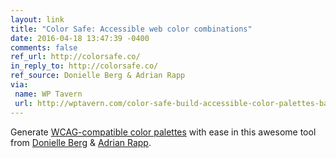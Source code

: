 ```yaml
---
layout: link
title: "Color Safe: Accessible web color combinations"
date: 2016-04-18 13:47:39 -0400
comments: false
ref_url: http://colorsafe.co/
in_reply_to: http://colorsafe.co/
ref_source: Donielle Berg & Adrian Rapp
via:
 name: WP Tavern
 url: http://wptavern.com/color-safe-build-accessible-color-palettes-based-on-wcag-guidelines
---
```


Generate [WCAG-compatible color palettes](http://webaim.org/blog/wcag-2-0-and-link-colors/) with ease in this awesome tool from [Donielle Berg](http://donielleberg.com) & [Adrian Rapp](http://adrianrapp.com).